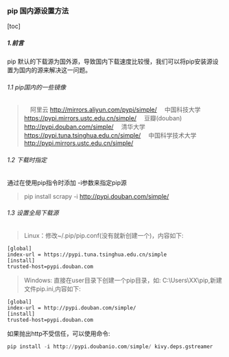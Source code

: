 ### pip 国内源设置方法

[toc]

##### 1.前言

pip 默认的下载源为国外源，导致国内下载速度比较慢，我们可以将pip安装源设置为国内的源来解决这一问题。

###### 1.1 pip国内的一些镜像

>  阿里云 http://mirrors.aliyun.com/pypi/simple/ 
>  中国科技大学 https://pypi.mirrors.ustc.edu.cn/simple/ 
>  豆瓣(douban) http://pypi.douban.com/simple/ 
>  清华大学 https://pypi.tuna.tsinghua.edu.cn/simple/ 
>  中国科学技术大学 http://pypi.mirrors.ustc.edu.cn/simple/

###### 1.2 下载时指定

通过在使用pip指令时添加 -i参数来指定pip源

> pip install scrapy -i  http://pypi.douban.com/simple/ 

###### 1.3 设置全局下载源

>Linux：修改~/.pip/pip.conf(没有就新创建一个)，内容如下:

~~~
[global]
index-url = https://pypi.tuna.tsinghua.edu.cn/simple
[install]
trusted-host=pypi.douban.com
~~~

> Windows: 直接在user目录下创建一个pip目录，如: C:\Users\XX\pip,新建文件pip.ini,内容如下:

~~~
[global]
index-url = http://pypi.douban.com/simple/
[install]
trusted-host=pypi.douban.com
~~~

如果抛出http不受信任，可以使用命令:

~~~python
pip install -i http://pypi.doubanio.com/simple/ kivy.deps.gstreamer
~~~

